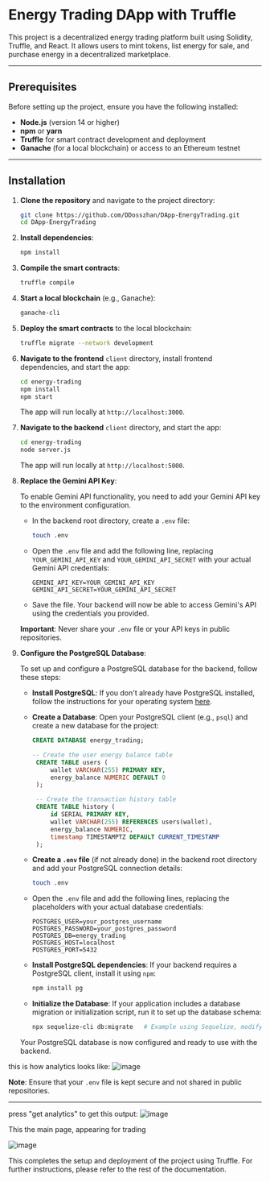 # Energy Trading DApp with Truffle

This project is a decentralized energy trading platform built using Solidity, Truffle, and React. It allows users to mint tokens, list energy for sale, and purchase energy in a decentralized marketplace.

---

## Prerequisites

Before setting up the project, ensure you have the following installed:

- **Node.js** (version 14 or higher)
- **npm** or **yarn**
- **Truffle** for smart contract development and deployment
- **Ganache** (for a local blockchain) or access to an Ethereum testnet

---

## Installation

1. **Clone the repository** and navigate to the project directory:

    ```bash
    git clone https://github.com/DDosszhan/DApp-EnergyTrading.git
    cd DApp-EnergyTrading
    ```

2. **Install dependencies**:

    ```bash
    npm install
    ```

3. **Compile the smart contracts**:

    ```bash
    truffle compile
    ```

4. **Start a local blockchain** (e.g., Ganache):

    ```bash
    ganache-cli
    ```

5. **Deploy the smart contracts** to the local blockchain:

    ```bash
    truffle migrate --network development
    ```

6. **Navigate to the frontend** `client` directory, install frontend dependencies, and start the app:

    ```bash
    cd energy-trading
    npm install
    npm start
    ```

   The app will run locally at `http://localhost:3000`.

7. **Navigate to the backend** `client` directory,  and start the app:
    ```bash
    cd energy-trading
    node server.js
    ```
    The app will run locally at `http://localhost:5000`.

8. **Replace the Gemini API Key**:

   To enable Gemini API functionality, you need to add your Gemini API key to the environment configuration. 

   - In the backend root directory, create a `.env` file:
     
     ```bash
     touch .env
     ```

   - Open the `.env` file and add the following line, replacing `YOUR_GEMINI_API_KEY` and `YOUR_GEMINI_API_SECRET` with your actual Gemini API credentials:

     ```plaintext
     GEMINI_API_KEY=YOUR_GEMINI_API_KEY
     GEMINI_API_SECRET=YOUR_GEMINI_API_SECRET
     ```

   - Save the file. Your backend will now be able to access Gemini's API using the credentials you provided.
   
   **Important**: Never share your `.env` file or your API keys in public repositories.

9. **Configure the PostgreSQL Database**:

   To set up and configure a PostgreSQL database for the backend, follow these steps:

   - **Install PostgreSQL**: If you don't already have PostgreSQL installed, follow the instructions for your operating system [here](https://www.postgresql.org/download/).

   - **Create a Database**: Open your PostgreSQL client (e.g., `psql`) and create a new database for the project:

     ```sql
     CREATE DATABASE energy_trading;
     ```
     ```sql
     -- Create the user energy balance table
      CREATE TABLE users (
          wallet VARCHAR(255) PRIMARY KEY,
          energy_balance NUMERIC DEFAULT 0
      );
     
      -- Create the transaction history table
      CREATE TABLE history (
          id SERIAL PRIMARY KEY,
          wallet VARCHAR(255) REFERENCES users(wallet),
          energy_balance NUMERIC,
          timestamp TIMESTAMPTZ DEFAULT CURRENT_TIMESTAMP
      );
     ```

   - **Create a `.env` file** (if not already done) in the backend root directory and add your PostgreSQL connection details:

     ```bash
     touch .env
     ```

   - Open the `.env` file and add the following lines, replacing the placeholders with your actual database credentials:

     ```plaintext
     POSTGRES_USER=your_postgres_username
     POSTGRES_PASSWORD=your_postgres_password
     POSTGRES_DB=energy_trading
     POSTGRES_HOST=localhost
     POSTGRES_PORT=5432
     ```

   - **Install PostgreSQL dependencies**: If your backend requires a PostgreSQL client, install it using `npm`:

     ```bash
     npm install pg
     ```

   - **Initialize the Database**: If your application includes a database migration or initialization script, run it to set up the database schema:

     ```bash
     npx sequelize-cli db:migrate   # Example using Sequelize, modify if using a different ORM
     ```

   Your PostgreSQL database is now configured and ready to use with the backend.

this is how analytics looks like:
![image](https://github.com/user-attachments/assets/92348fb1-e364-4ced-97d7-447932bdacc4)

   
   **Note**: Ensure that your `.env` file is kept secure and not shared in public repositories.


---
press "get analytics" to get this output:
![image](https://github.com/user-attachments/assets/2d19c1fa-7d6c-4089-acf9-160221463672)


This the main page, appearing for trading

![image](https://github.com/user-attachments/assets/55bd2cdd-9e60-46d5-9dab-feb469547b82)


This completes the setup and deployment of the project using Truffle. For further instructions, please refer to the rest of the documentation.

